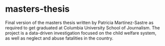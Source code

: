 # masters-thesis

Final version of the masters thesis written by Patricia Martínez-Sastre as required to get graduated at Columbia University School of Journalism. 
The project is a data-driven investigation focused on the child welfare system, as well as neglect and abuse fatalities in the country. 
